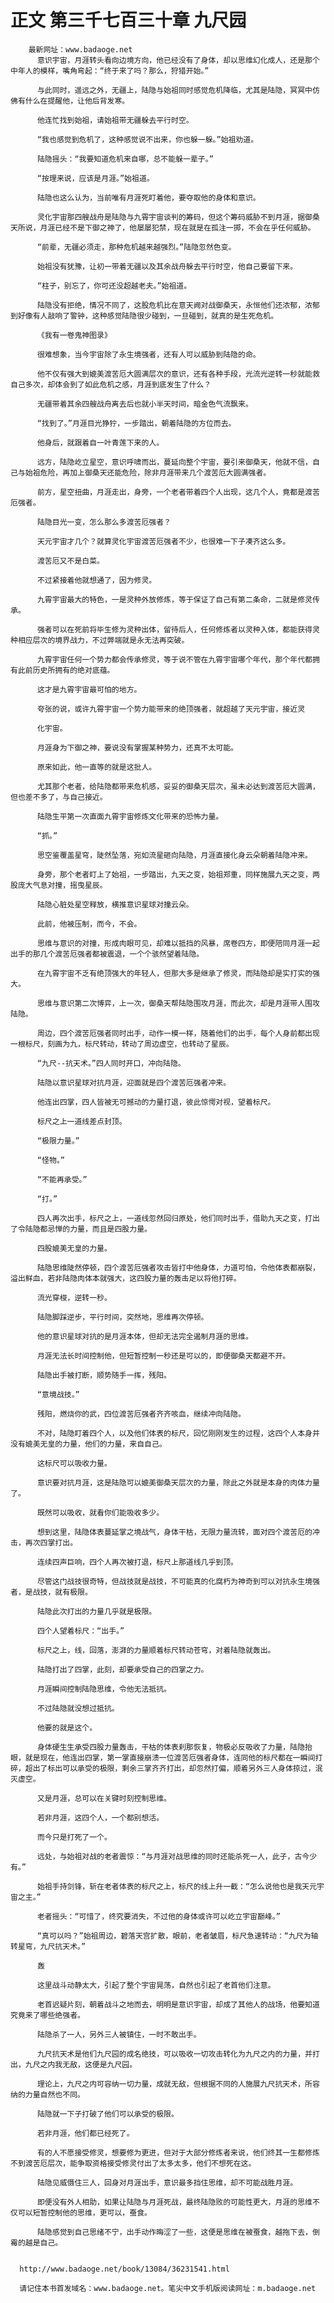 # 正文 第三千七百三十章 九尺园
        最新网址：www.badaoge.net
          意识宇宙，月涯转头看向边境方向，他已经没有了身体，却以思维幻化成人，还是那个中年人的模样，嘴角弯起：“终于来了吗？那么，狩猎开始。”
      
          与此同时，遥远之外，无疆上，陆隐与始祖同时感觉危机降临，尤其是陆隐，冥冥中仿佛有什么在提醒他，让他后背发寒。
      
          他连忙找到始祖，请始祖带无疆躲去平行时空。
      
          “我也感觉到危机了，这种感觉说不出来，你也躲一躲。”始祖劝道。
      
          陆隐摇头：“我要知道危机来自哪，总不能躲一辈子。”
      
          “按理来说，应该是月涯。”始祖道。
      
          陆隐也这么认为，当前唯有月涯死盯着他，要夺取他的身体和意识。
      
          灵化宇宙那四艘战舟是陆隐与九霄宇宙谈判的筹码，但这个筹码威胁不到月涯，据御桑天所说，月涯已经不是下御之神了，他屡屡犯禁，现在就是在孤注一掷，不会在乎任何威胁。
      
          “前辈，无疆必须走，那种危机越来越强烈。”陆隐忽然色变。
      
          始祖没有犹豫，让初一带着无疆以及其余战舟躲去平行时空，他自己要留下来。
      
          “柱子，别忘了，你可还没超越老夫。”始祖道。
      
          陆隐没有拒绝，情况不同了，这股危机比在意天阙对战御桑天，永恒他们还浓郁，浓郁到好像有人敲响了警钟，这种感觉陆隐很少碰到，一旦碰到，就真的是生死危机。
      
          《我有一卷鬼神图录》
      
          很难想象，当今宇宙除了永生境强者，还有人可以威胁到陆隐的命。
      
          他不仅有强大到媲美渡苦厄大圆满层次的意识，还有各种手段，光流光逆转一秒就能救自己多次，却体会到了如此危机之感，月涯到底发生了什么？
      
          无疆带着其余四艘战舟离去后也就小半天时间，暗金色气流飘来。
      
          “找到了。”月涯目光狰狞，一步踏出，朝着陆隐的方位而去。
      
          他身后，就跟着自一叶青莲下来的人。
      
          远方，陆隐屹立星空，意识呼啸而出，蔓延向整个宇宙，要引来御桑天，他就不信，自己与始祖危险，再加上御桑天还能危险，除非月涯带来几个渡苦厄大圆满强者。
      
          前方，星空扭曲，月涯走出，身旁，一个老者带着四个人出现，这几个人，竟都是渡苦厄强者。
      
          陆隐目光一变，怎么那么多渡苦厄强者？
      
          天元宇宙才几个？就算灵化宇宙渡苦厄强者不少，也很难一下子凑齐这么多。
      
          渡苦厄又不是白菜。
      
          不过紧接着他就想通了，因为修灵。
      
          九霄宇宙最大的特色，一是灵种外放修炼，等于保证了自己有第二条命，二就是修灵传承。
      
          强者可以在死前将毕生修为灵种出体，留待后人，任何修炼者以灵种入体，都能获得灵种相应层次的境界战力，不过弊端就是永无法再突破。
      
          九霄宇宙任何一个势力都会传承修灵，等于说不管在九霄宇宙哪个年代，那个年代都拥有此前历史所拥有的绝对底蕴。
      
          这才是九霄宇宙最可怕的地方。
      
          夸张的说，或许九霄宇宙一个势力能带来的绝顶强者，就超越了天元宇宙，接近灵
      
          化宇宙。
      
          月涯身为下御之神，要说没有掌握某种势力，还真不太可能。
      
          原来如此，他一直等的就是这批人。
      
          尤其那个老者，给陆隐都带来危机感，妥妥的御桑天层次，虽未必达到渡苦厄大圆满，但也差不多了，与自己接近。
      
          陆隐生平第一次直面九霄宇宙修炼文化带来的恐怖力量。
      
          “抓。”
      
          思空鉴覆盖星穹，陡然坠落，宛如流星砸向陆隐，月涯直接化身云朵朝着陆隐冲来。
      
          身旁，那个老者盯上了始祖，一步踏出，九天之变，始祖郑重，同样施展九天之变，两股庞大气息对撞，摇曳星辰。
      
          陆隐心脏处星空释放，横推意识星球对撞云朵。
      
          此前，他被压制，而今，不会。
      
          思维与意识的对撞，形成肉眼可见，却难以抵挡的风暴，席卷四方，即便陪同月涯一起出手的那几个渡苦厄强者都被震退，一个个骇然望着陆隐。
      
          在九霄宇宙不乏有绝顶强大的年轻人，但那大多是继承了修灵，而陆隐却是实打实的强大。
      
          思维与意识第二次博弈，上一次，御桑天帮陆隐围攻月涯，而此次，却是月涯带人围攻陆隐。
      
          周边，四个渡苦厄强者同时出手，动作一模一样，随着他们的出手，每个人身前都出现一根标尺，刻画为九，标尺转动，转动了周边虚空，也转动了星辰。
      
          “九尺--抗天术。”四人同时开口，冲向陆隐。
      
          陆隐以意识星球对抗月涯，迎面就是四个渡苦厄强者冲来。
      
          他连出四掌，四人皆被无可撼动的力量打退，彼此惊愕对视，望着标尺。
      
          标尺之上一道线差点封顶。
      
          “极限力量。”
      
          “怪物。”
      
          “不能再承受。”
      
          “打。”
      
          四人再次出手，标尺之上，一道线忽然回归原处，他们同时出手，借助九天之变，打出了令陆隐都忌惮的力量，而且是四股力量。
      
          四股媲美无皇的力量。
      
          陆隐思维陡然停顿，四个渡苦厄强者攻击皆打中他身体，力道可怕，令他体表都崩裂，溢出鲜血，若非陆隐肉体本就强大，这四股力量的轰击足以将他打碎。
      
          流光穿梭，逆转一秒。
      
          陆隐脚踩逆步，平行时间，突然地，思维再次停顿。
      
          他的意识星球对抗的是月涯本体，但却无法完全遏制月涯的思维。
      
          月涯无法长时间控制他，但短暂控制一秒还是可以的，即便御桑天都避不开。
      
          陆隐出手被打断，顺势随手一挥，残阳。
      
          “意境战技。”
      
          残阳，燃烧你的武，四位渡苦厄强者齐齐咳血，继续冲向陆隐。
      
          不对，陆隐盯着四个人，以及他们体表的标尺，回忆刚刚发生的过程，这四个人本身并没有媲美无皇的力量，他们的力量，来自自己。
      
          这标尺可以吸收力量。
      
          意识要对抗月涯，这是陆隐可以媲美御桑天层次的力量，除此之外就是本身的肉体力量了。
      
          既然可以吸收，就看你们能吸收多少。
      
          想到这里，陆隐体表蔓延掌之境战气，身体干枯，无限力量流转，面对四个渡苦厄的冲击，再次四掌打出。
      
          连续四声巨响，四个人再次被打退，标尺上那道线几乎到顶。
      
          尽管这门战技很奇特，但战技就是战技，不可能真的化腐朽为神奇到可以对抗永生境强者，是战技，就有极限。
      
          陆隐此次打出的力量几乎就是极限。
      
          四个人望着标尺：“出手。”
      
          标尺之上，线，回落，澎湃的力量顺着标尺转动苍穹，对着陆隐就轰出。
      
          陆隐打出了四掌，此刻，却要承受自己的四掌之力。
      
          月涯瞬间控制陆隐思维，令他无法抵抗。
      
          不过陆隐就没想过抵抗。
      
          他要的就是这个。
      
          身体硬生生承受四股力量轰击，干枯的体表刹那恢复，物极必反吸收了力量，陆隐抬眼，就是现在，他连出四掌，第一掌直接崩溃一位渡苦厄强者身体，连同他的标尺都在一瞬间打碎，超出了标出可以承受的极限，剩余三掌齐齐打出，却忽然打偏，顺着另外三人身体掠过，泯灭虚空。
      
          又是月涯，总可以在关键时刻控制思维。
      
          若非月涯，这四个人，一个都别想活。
      
          而今只是打死了一个。
      
          远处，与始祖对战的老者震惊：“与月涯对战思维的同时还能杀死一人，此子，古今少有。”
      
          始祖手持剑锋，斩在老者体表的标尺之上，标尺的线上升一截：“怎么说他也是我天元宇宙之主。”
      
          老者摇头：“可惜了，终究要消失，不过他的身体或许可以屹立宇宙巅峰。”
      
          “真可以吗？”始祖周边，碧落天宫扩散，眼前，老者皱眉，标尺急速转动：“九尺为轴转星穹，九尺抗天术。”
      
          轰
      
          这里战斗动静太大，引起了整个宇宙晃荡，自然也引起了老首他们注意。
      
          老首迟疑片刻，朝着战斗之地而去，明明是意识宇宙，却成了其他人的战场，他要知道究竟来了哪些绝强者。
      
          陆隐杀了一人，另外三人被镇住，一时不敢出手。
      
          九尺抗天术是他们九尺园的成名绝技，可以吸收一切攻击转化为九尺之内的力量，并打出，九尺之内我无敌，这便是九尺园。
      
          理论上，九尺之内可容纳一切力量，成就无敌，但根据不同的人施展九尺抗天术，所容纳的力量自然也不同。
      
          陆隐就一下子打破了他们可以承受的极限。
      
          若非月涯，他们都已经死了。
      
          有的人不愿接受修灵，想要修为更进，但对于大部分修炼者来说，他们终其一生都修炼不到渡苦厄层次，能争取资格接受修灵付出了太多太多，他们不想死在这。
      
          陆隐见威慑住三人，回身对月涯出手，意识最多挡住思维，却不可能战胜月涯。
      
          即便没有外人相助，如果让陆隐与月涯死战，最终陆隐败的可能性更大，月涯的思维不仅可以短暂控制他的思维，更可以，蚕食。
      
          陆隐感觉到自己思绪不宁，出手动作晦涩了一些，这便是思维在被蚕食，越拖下去，倒霉的越是自己。
      
      
      http://www.badaoge.net/book/13084/36231541.html
      
      请记住本书首发域名：www.badaoge.net。笔尖中文手机版阅读网址：m.badaoge.net